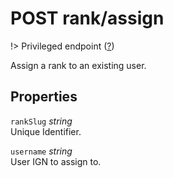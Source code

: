# <span class="badge badge-light">POST</span> <span class="badge badge-light">rank/assign</span>

!> Privileged endpoint ([?](privileged.md))

Assign a rank to an existing user.

## Properties

`rankSlug` *string*  
Unique Identifier.

`username` *string*  
User IGN to assign to.



